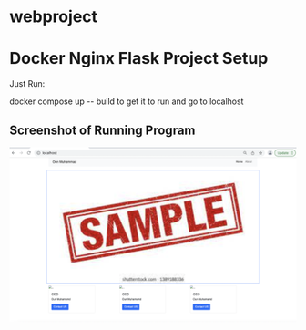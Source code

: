 # webproject
# Docker Nginx Flask Project Setup

Just Run:

docker compose up -- build to get it to run and go to localhost

## Screenshot of Running Program
![Running-Programs](screenshots/Home-Page.png)
